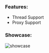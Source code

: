 ### Features:
- Thread Support
- Proxy Support

### Showcase:
![showcase](https://user-images.githubusercontent.com/109295864/179196976-316fb6f7-e177-4369-9526-39b947446904.gif)
